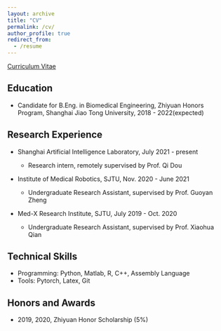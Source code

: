 ```yaml
---
layout: archive
title: "CV"
permalink: /cv/
author_profile: true
redirect_from:
  - /resume
---
```


[Curriculum Vitae](https://github.com/ZihaoChen0319/zihaochen0319.github.io/_sup_materials/CV_zihaochen_0801.pdf)

## Education
* Candidate for B.Eng. in Biomedical Engineering, Zhiyuan Honors Program, Shanghai Jiao Tong University, 2018 - 2022(expected)

## Research Experience
* Shanghai Artificial Intelligence Laboratory, July 2021 - present
  * Research intern, remotely supervised by Prof. Qi Dou

* Institute of Medical Robotics, SJTU, Nov. 2020 - June 2021
  * Undergraduate Research Assistant, supervised by Prof. Guoyan Zheng

* Med-X Research Institute, SJTU, July 2019 - Oct. 2020
  * Undergraduate Research Assistant, supervised by Prof. Xiaohua Qian


## Technical Skills
* Programming: Python, Matlab, R, C++, Assembly Language
* Tools: Pytorch, Latex, Git
  
## Honors and Awards
* 2019, 2020, Zhiyuan Honor Scholarship (5%)
